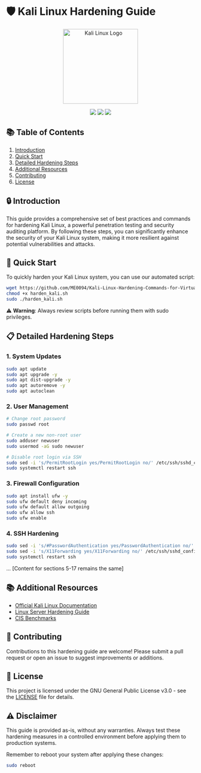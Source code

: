 # 🛡️ Kali Linux Hardening Guide

<p align="center">
  <img src="https://www.kali.org/images/kali-dragon-icon.svg" alt="Kali Linux Logo" width="200"/>
</p>

<p align="center">
  <a href="https://www.kali.org/"><img src="https://img.shields.io/badge/Platform-Kali%20Linux-557C94.svg"></a>
  <a href="https://www.gnu.org/licenses/gpl-3.0"><img src="https://img.shields.io/badge/License-GPLv3-blue.svg"></a>
  <a href="#"><img src="https://img.shields.io/badge/Maintained%3F-yes-green.svg"></a>
</p>

## 📚 Table of Contents
1. [Introduction](#-introduction)
2. [Quick Start](#-quick-start)
3. [Detailed Hardening Steps](#-detailed-hardening-steps)
4. [Additional Resources](#-additional-resources)
5. [Contributing](#-contributing)
6. [License](#-license)

## 🔒 Introduction
This guide provides a comprehensive set of best practices and commands for hardening Kali Linux, a powerful penetration testing and security auditing platform. By following these steps, you can significantly enhance the security of your Kali Linux system, making it more resilient against potential vulnerabilities and attacks.

## 🚀 Quick Start
To quickly harden your Kali Linux system, you can use our automated script:

```bash
wget https://github.com/ME0094/Kali-Linux-Hardening-Commands-for-VirtualBox-Environment/blob/main/harden_kali.sh
chmod +x harden_kali.sh
sudo ./harden_kali.sh
```

⚠️ **Warning**: Always review scripts before running them with sudo privileges.

## 📋 Detailed Hardening Steps

### 1. System Updates
```bash
sudo apt update
sudo apt upgrade -y
sudo apt dist-upgrade -y
sudo apt autoremove -y
sudo apt autoclean
```

### 2. User Management
```bash
# Change root password
sudo passwd root

# Create a new non-root user
sudo adduser newuser
sudo usermod -aG sudo newuser

# Disable root login via SSH
sudo sed -i 's/PermitRootLogin yes/PermitRootLogin no/' /etc/ssh/sshd_config
sudo systemctl restart ssh
```

### 3. Firewall Configuration
```bash
sudo apt install ufw -y
sudo ufw default deny incoming
sudo ufw default allow outgoing
sudo ufw allow ssh
sudo ufw enable
```

### 4. SSH Hardening
```bash
sudo sed -i 's/#PasswordAuthentication yes/PasswordAuthentication no/' /etc/ssh/sshd_config
sudo sed -i 's/X11Forwarding yes/X11Forwarding no/' /etc/ssh/sshd_config
sudo systemctl restart ssh
```

... [Content for sections 5-17 remains the same]

## 📚 Additional Resources
- [Official Kali Linux Documentation](https://www.kali.org/docs/)
- [Linux Server Hardening Guide](https://github.com/imthenachoman/How-To-Secure-A-Linux-Server)
- [CIS Benchmarks](https://www.cisecurity.org/cis-benchmarks/)

## 🤝 Contributing
Contributions to this hardening guide are welcome! Please submit a pull request or open an issue to suggest improvements or additions.

## 📄 License
This project is licensed under the GNU General Public License v3.0 - see the [LICENSE](LICENSE) file for details.

## ⚠️ Disclaimer
This guide is provided as-is, without any warranties. Always test these hardening measures in a controlled environment before applying them to production systems.

Remember to reboot your system after applying these changes:
```bash
sudo reboot
```
